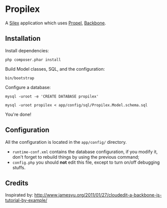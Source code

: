 Propilex
========

A [Silex](http://silex.sensiolabs.org) application which uses [Propel](http://propelorm.org), [Backbone](http://backbonejs.org/).


Installation
------------

Install dependencies:

    php composer.phar install


Build Model classes, SQL, and the configuration:

    bin/bootstrap


Configure a database:

    mysql -uroot -e 'CREATE DATABASE propilex'

    mysql -uroot propilex < app/config/sql/Propilex.Model.schema.sql


You're done!


Configuration
-------------

All the configuration is located in the `app/config/` directory.

* `runtime-conf.xml` contains the database configuration, if you modify it, don't forget to rebuild things by using the previous command;
* `config.php` you should **not** edit this file, except to turn on/off debugging stuffs.


Credits
-------

Inspirated by: http://www.jamesyu.org/2011/01/27/cloudedit-a-backbone-js-tutorial-by-example/
